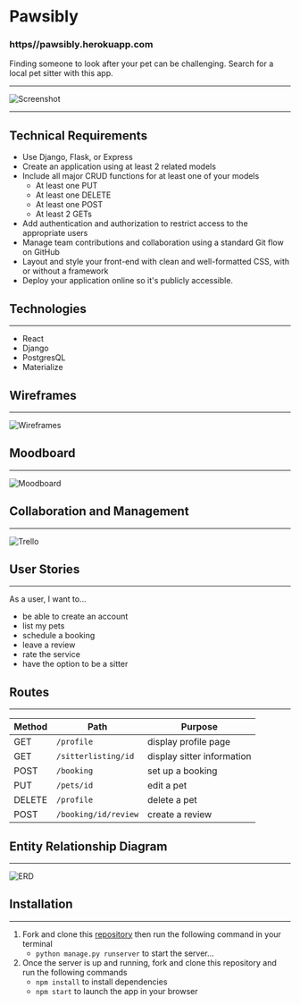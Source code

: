 # Pawsibly
### https//pawsibly.herokuapp.com

Finding someone to look after your pet can be challenging. Search for a local pet sitter with this app. <br>
___
![Screenshot](static/images/pawsibly_screenshot.png)
___
## Technical Requirements
* Use Django, Flask, or Express
* Create an application using at least 2 related models
* Include all major CRUD functions for at least one of your models
    * At least one PUT
    * At least one DELETE
    * At least one POST
    * At least 2 GETs
* Add authentication and authorization to restrict access to the appropriate users
* Manage team contributions and collaboration using a standard Git flow on GitHub
* Layout and style your front-end with clean and well-formatted CSS, with or without a framework
* Deploy your application online so it's publicly accessible.

## Technologies
---
* React
* Django
* PostgresQL
* Materialize

## Wireframes
---
![Wireframes](static/images/pawsibly_wireframe.png)

## Moodboard
---
![Moodboard](static/images/pawsibly_moodboard.png)

## Collaboration and Management
---
![Trello](static/images/pawsibly_trello.png)


## User Stories
---
As a user, I want to...<br>
* be able to create an account
* list my pets
* schedule a booking
* leave a review
* rate the service
* have the option to be a sitter

## Routes
___

| Method | Path | Purpose |
| ------ | -------------- | -------------------------------- |
| GET | `/profile` | display profile page |
| GET | `/sitterlisting/id` | display sitter information |
| POST | `/booking` | set up a booking |
| PUT | `/pets/id` | edit a pet |
| DELETE | `/profile` | delete a pet |
| POST | `/booking/id/review` | create a review |

## Entity Relationship Diagram
___

![ERD](static/images/pawsibly_erd.png)

## Installation
---
1. Fork and clone this [repository](https://github.com/kellylarrea/pawsibly-django) then run the following command in your terminal
    * ```python manage.py runserver``` to start the server...
2. Once the server is up and running, fork and clone this repository and run the following commands
    * ```npm install``` to install dependencies
    *  ```npm start``` to launch the app in your browser

